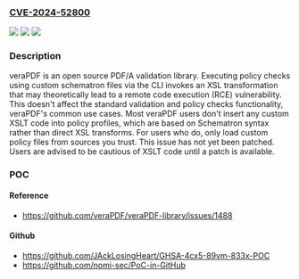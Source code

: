 ### [CVE-2024-52800](https://cve.mitre.org/cgi-bin/cvename.cgi?name=CVE-2024-52800)
![](https://img.shields.io/static/v1?label=Product&message=veraPDF-library&color=blue)
![](https://img.shields.io/static/v1?label=Version&message=%3C%3D%201.26.1%20&color=brightgreen)
![](https://img.shields.io/static/v1?label=Vulnerability&message=CWE-611%3A%20Improper%20Restriction%20of%20XML%20External%20Entity%20Reference&color=brightgreen)

### Description

veraPDF is an open source PDF/A validation library. Executing policy checks using custom schematron files via the CLI invokes an XSL transformation that may theoretically lead to a remote code execution (RCE) vulnerability. This doesn't affect the standard validation and policy checks functionality, veraPDF's common use cases. Most veraPDF users don't insert any custom XSLT code into policy profiles, which are based on Schematron syntax rather than direct XSL transforms. For users who do, only load custom policy files from sources you trust. This issue has not yet been patched. Users are advised to be cautious of XSLT code until a patch is available.

### POC

#### Reference
- https://github.com/veraPDF/veraPDF-library/issues/1488

#### Github
- https://github.com/JAckLosingHeart/GHSA-4cx5-89vm-833x-POC
- https://github.com/nomi-sec/PoC-in-GitHub

